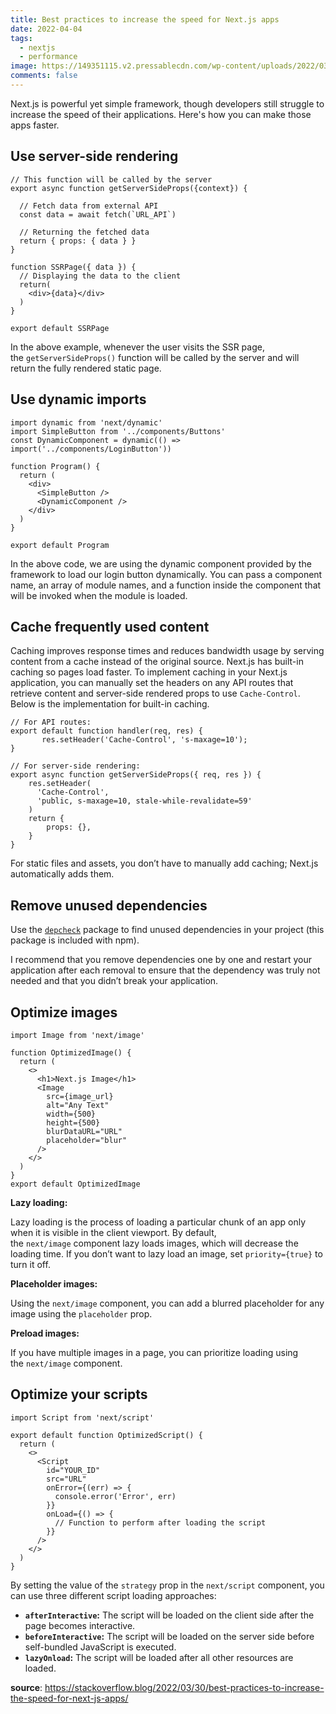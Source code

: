 ```yaml
---
title: Best practices to increase the speed for Next.js apps
date: 2022-04-04
tags:
  - nextjs
  - performance
image: https://149351115.v2.pressablecdn.com/wp-content/uploads/2022/03/280322-Stack-Overflow-Best-practices-to-increase-the-speed-for-next.js-2048x1075.jpg
comments: false
---
```

Next.js is powerful yet simple framework, though developers still struggle to increase the speed of their applications. Here's how you can make those apps faster.

## Use server-side rendering

```
// This function will be called by the server
export async function getServerSideProps({context}) {
 
  // Fetch data from external API
  const data = await fetch(`URL_API`)

  // Returning the fetched data
  return { props: { data } }
}

function SSRPage({ data }) {
  // Displaying the data to the client
  return(
    <div>{data}</div>
  )
}

export default SSRPage
```

In the above example, whenever the user visits the SSR page, the `getServerSideProps()` function will be called by the server and will return the fully rendered static page.

## Use dynamic imports

```
import dynamic from 'next/dynamic'
import SimpleButton from '../components/Buttons'
const DynamicComponent = dynamic(() => import('../components/LoginButton'))

function Program() {
  return (
    <div>
      <SimpleButton />
      <DynamicComponent />
    </div>
  )
}

export default Program
```

In the above code, we are using the dynamic component provided by the framework to load our login button dynamically. You can pass a component name, an array of module names, and a function inside the component that will be invoked when the module is loaded.

## Cache frequently used content

Caching improves response times and reduces bandwidth usage by serving content from a cache instead of the original source. Next.js has built-in caching so pages load faster. To implement caching in your Next.js application, you can manually set the headers on any API routes that retrieve content and server-side rendered props to use `Cache-Control`. Below is the implementation for built-in caching.

```
// For API routes:
export default function handler(req, res) {
       res.setHeader('Cache-Control', 's-maxage=10'); 
}

// For server-side rendering:
export async function getServerSideProps({ req, res }) {
    res.setHeader(
      'Cache-Control',
      'public, s-maxage=10, stale-while-revalidate=59'
    )
    return {
        props: {},
    }
}
```

For static files and assets, you don’t have to manually add caching; Next.js automatically adds them.

## Remove unused dependencies

Use the [`depcheck`](https://www.npmjs.com/package/depcheck) package to find unused dependencies in your project (this package is included with npm).

I recommend that you remove dependencies one by one and restart your application after each removal to ensure that the dependency was truly not needed and that you didn’t break your application.

## Optimize images 

```
import Image from 'next/image'

function OptimizedImage() {
  return (
    <>
      <h1>Next.js Image</h1>
      <Image
        src={image_url}
        alt="Any Text"
        width={500}
        height={500}
        blurDataURL="URL"
        placeholder="blur"
      />
    </>
  )
}
export default OptimizedImage
```

**Lazy loading:**

Lazy loading is the process of loading a particular chunk of an app only when it is visible in the client viewport. By default, the `next/image` component lazy loads images, which will decrease the loading time. If you don’t want to lazy load an image, set `priority={true}` to turn it off.

**Placeholder images:**

Using the `next/image` component, you can add a blurred placeholder for any image using the `placeholder` prop.

**Preload images:**

If you have multiple images in a page, you can prioritize loading using the `next/image` component.

## Optimize your scripts

```
import Script from 'next/script'

export default function OptimizedScript() {
  return (
    <>
      <Script
        id="YOUR_ID"
        src="URL"
        onError={(err) => {
          console.error('Error', err)
        }}
        onLoad={() => {
          // Function to perform after loading the script
        }}
      />
    </>
  )
}
```

By setting the value of the `strategy` prop in the `next/script` component, you can use three different script loading approaches:

* **`afterInteractive`:** The script will be loaded on the client side after the page becomes interactive.
* **`beforeInteractive`:** The script will be loaded on the server side before self-bundled JavaScript is executed.
* **`lazyOnload`:** The script will be loaded after all other resources are loaded.



**source**: https://stackoverflow.blog/2022/03/30/best-practices-to-increase-the-speed-for-next-js-apps/